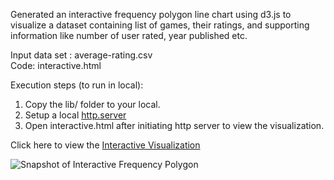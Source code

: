 Generated an interactive frequency polygon line chart using d3.js to visualize a dataset containing list of games, their ratings, and supporting information like number of user rated, year published etc.   

Input data set : average-rating.csv  
Code: interactive.html  

Execution steps (to run in local):    
1) Copy the lib/ folder to your local.  
2) Setup a local [http.server](https://ryanblunden.com/create-a-http-server-with-one-command-thanks-to-python-29fcfdcd240e)  
3) Open interactive.html after initiating http server to view the visualization.  

Click here to view the [Interactive Visualization](https://gmadhu89.github.io/frequency-polygon/)

![Snapshot of Interactive Frequency Polygon](https://github.com/gmadhu89/academic-projects/edit/main/interactive-frequency-polygon/interactive.JPG?raw=true "Snapshot Interactive Polygon")  

